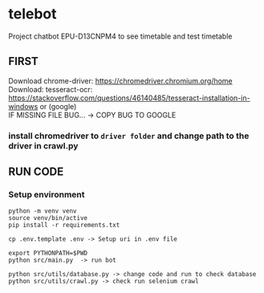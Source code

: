 # telebot
Project chatbot EPU-D13CNPM4 to see timetable and test timetable
## FIRST
Download chrome-driver: https://chromedriver.chromium.org/home  
Download: tesseract-ocr: https://stackoverflow.com/questions/46140485/tesseract-installation-in-windows or (google)  
IF MISSING FILE BUG... -> COPY BUG TO GOOGLE

### install chromedriver to `driver folder` and change path to the driver in crawl.py
## RUN CODE
### Setup environment
```
python -m venv venv
source venv/bin/active
pip install -r requirements.txt
```
```
cp .env.template .env -> Setup uri in .env file

export PYTHONPATH=$PWD
python src/main.py  -> run bot

python src/utils/database.py -> change code and run to check database
python src/utils/crawl.py -> check run selenium crawl
```